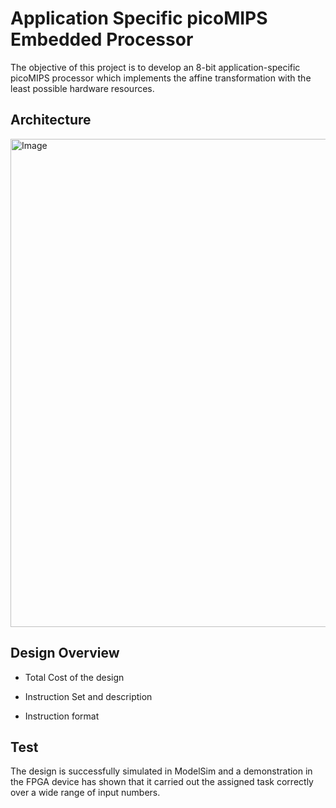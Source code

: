 # Application Specific picoMIPS Embedded Processor
The objective of this project is to develop an 8-bit application-specific picoMIPS processor which implements the affine transformation
with the least possible hardware resources.

## Architecture

<img width="781" alt="Image" src="https://github.com/user-attachments/assets/d69934cc-f575-428c-b377-5265eb58a7d9" />

## Design Overview
- Total Cost of the design

- Instruction Set and description

- Instruction format

## Test
The design is successfully simulated in ModelSim and a demonstration in the FPGA device has shown that it carried out the assigned 
task correctly over a wide range of input numbers.
